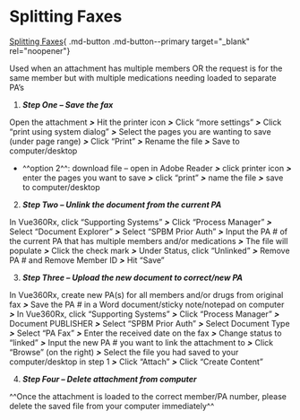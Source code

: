 # Splitting Faxes

[Splitting Faxes](https://mygainwell-my.sharepoint.com/:u:/r/personal/christopher_nguyen_gainwelltechnologies_com/Documents/Evergreen/Emails/Splitting%20faxes%20in%20Vue360Rx.msg?csf=1&web=1&e=bOS1k2){ .md-button .md-button--primary target="_blank" rel="noopener"}

Used when an attachment has multiple members OR the request is for the same member but with multiple medications needing loaded to separate PA’s
 
1. ***Step One – Save the fax***
	
  Open the attachment ***>*** Hit the printer icon ***>*** Click “more settings” ***>*** Click “print using system dialog” ***>*** Select the pages you are wanting to save (under page range) ***>*** Click “Print” ***>*** Rename the file ***>*** Save to computer/desktop 
	
- ^^option 2^^: download file – open in Adobe Reader ***>*** click printer icon ***>*** enter the pages you want to save ***>*** click “print” ***>*** name the file ***>*** save to computer/desktop 
  
2. ***Step Two – Unlink the document from the current PA***
	
  In Vue360Rx, click “Supporting Systems” ***>*** Click “Process Manager” ***>*** Select “Document Explorer” ***>*** Select “SPBM Prior Auth” ***>*** Input the PA # of the current PA that has multiple members and/or medications ***>*** The file will populate ***>*** Click the check mark ***>*** Under Status, click “Unlinked” ***>*** Remove PA # and Remove Member ID ***>*** Hit “Save”
	 
3. ***Step Three – Upload the new document to correct/new PA***
	
  In Vue360Rx, create new PA(s) for all members and/or drugs from original fax ***>*** Save the PA # in a Word document/sticky note/notepad on computer ***>*** In Vue360Rx, click “Supporting Systems” ***>*** Click “Process Manager” ***>*** Document PUBLISHER ***>*** Select “SPBM Prior Auth” ***>*** Select Document Type ***>*** Select “PA Fax” ***>*** Enter the received date on the fax ***>*** Change status to “linked” ***>*** Input the new PA # you want to link the attachment to ***>*** Click “Browse” (on the right) ***>*** Select the file you had saved to your computer/desktop in step 1 ***>*** Click “Attach” ***>*** Click “Create Content” 

4. ***Step Four – Delete attachment from computer***

^^Once the attachment is loaded to the correct member/PA number, please delete the saved file from your computer immediately^^
